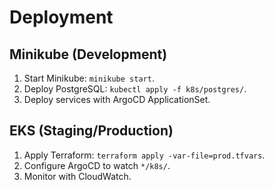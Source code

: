 # Deployment

## Minikube (Development)

1. Start Minikube: `minikube start`.
2. Deploy PostgreSQL: `kubectl apply -f k8s/postgres/`.
3. Deploy services with ArgoCD ApplicationSet.

## EKS (Staging/Production)

1. Apply Terraform: `terraform apply -var-file=prod.tfvars`.
2. Configure ArgoCD to watch `*/k8s/`.
3. Monitor with CloudWatch.
